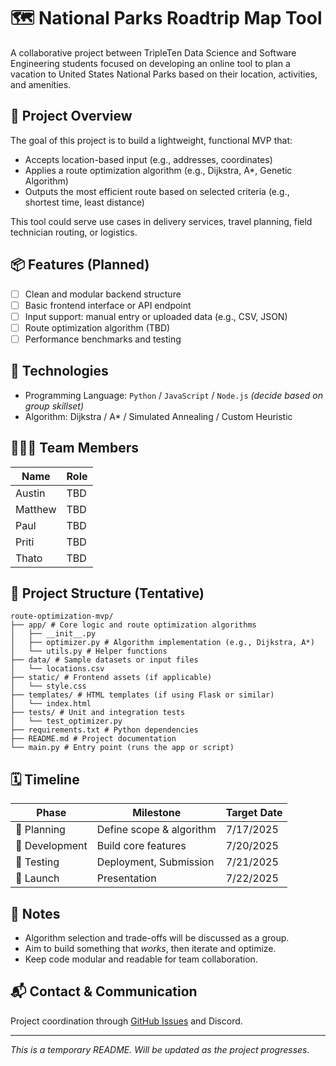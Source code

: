 # 🗺️ National Parks Roadtrip Map Tool

A collaborative project between TripleTen Data Science and Software Engineering students focused on developing an online tool to plan a vacation to United States National Parks based on their location, activities, and amenities.

## 🚀 Project Overview

The goal of this project is to build a lightweight, functional MVP that:
- Accepts location-based input (e.g., addresses, coordinates)
- Applies a route optimization algorithm (e.g., Dijkstra, A*, Genetic Algorithm)
- Outputs the most efficient route based on selected criteria (e.g., shortest time, least distance)

This tool could serve use cases in delivery services, travel planning, field technician routing, or logistics.

## 📦 Features (Planned)

- [ ] Clean and modular backend structure
- [ ] Basic frontend interface or API endpoint
- [ ] Input support: manual entry or uploaded data (e.g., CSV, JSON)
- [ ] Route optimization algorithm (TBD)
- [ ] Performance benchmarks and testing

## 🧠 Technologies

- Programming Language: `Python` / `JavaScript` / `Node.js` *(decide based on group skillset)*
- Algorithm: Dijkstra / A* / Simulated Annealing / Custom Heuristic

## 🧑‍🤝‍🧑 Team Members

| Name            | Role                 |
|-----------------|----------------------|
| Austin               | TBD                  |
| Matthew               | TBD                  |
| Paul               | TBD                  |
| Priti               | TBD                  |
| Thato               | TBD                  |

## 📁 Project Structure (Tentative)

```text
route-optimization-mvp/
├── app/ # Core logic and route optimization algorithms
│   ├── __init__.py
│   ├── optimizer.py # Algorithm implementation (e.g., Dijkstra, A*)
│   └── utils.py # Helper functions
├── data/ # Sample datasets or input files
│   └── locations.csv
├── static/ # Frontend assets (if applicable)
│   └── style.css
├── templates/ # HTML templates (if using Flask or similar)
│   └── index.html
├── tests/ # Unit and integration tests
│   └── test_optimizer.py
├── requirements.txt # Python dependencies
├── README.md # Project documentation
└── main.py # Entry point (runs the app or script)
```

## 🗓️ Timeline

| Phase           | Milestone                    | Target Date |
|----------------|-------------------------------|-------------|
| 📌 Planning     | Define scope & algorithm  | 7/17/2025        |
| 🔧 Development  | Build core features           | 7/20/2025        |
| 🧪 Testing       | Deployment, Submission            | 7/21/2025         |
| 🚀 Launch        | Presentation                | 7/22/2025         |

## 📝 Notes

- Algorithm selection and trade-offs will be discussed as a group.
- Aim to build something that *works*, then iterate and optimize.
- Keep code modular and readable for team collaboration.

## 📬 Contact & Communication

Project coordination through [GitHub Issues](https://github.com/) and Discord.

---

_This is a temporary README. Will be updated as the project progresses._
